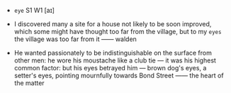 - `eye` S1 W1 [aɪ]



-  I discovered many a site for a house not likely to be soon improved, which some might have thought too far from the village, but to my `eyes` the village was too far from it —— walden

-  He wanted passionately to be indistinguishable on the surface from other men: he wore his moustache like a club tie — it was his highest common factor: but his eyes betrayed him — brown dog's eyes, a setter's eyes, pointing mournfully towards Bond Street —— the heart of the matter